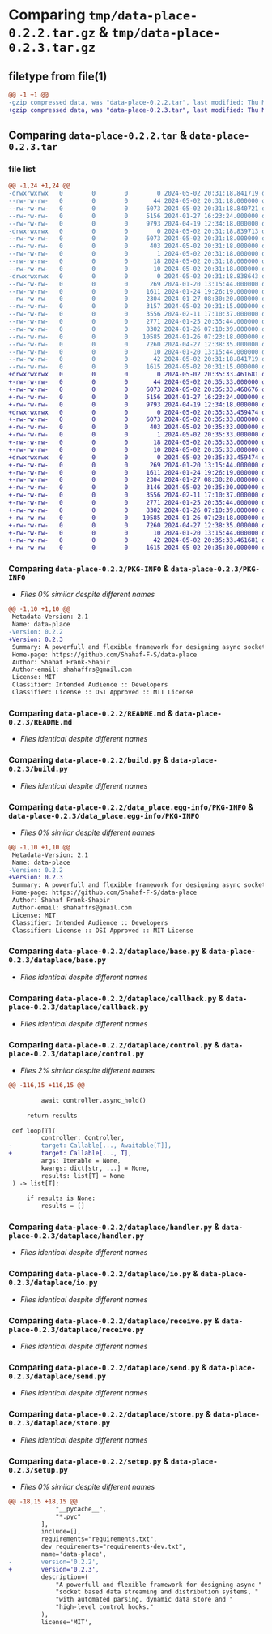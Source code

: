 # Comparing `tmp/data-place-0.2.2.tar.gz` & `tmp/data-place-0.2.3.tar.gz`

## filetype from file(1)

```diff
@@ -1 +1 @@
-gzip compressed data, was "data-place-0.2.2.tar", last modified: Thu May  2 20:31:18 2024, max compression
+gzip compressed data, was "data-place-0.2.3.tar", last modified: Thu May  2 20:35:33 2024, max compression
```

## Comparing `data-place-0.2.2.tar` & `data-place-0.2.3.tar`

### file list

```diff
@@ -1,24 +1,24 @@
-drwxrwxrwx   0        0        0        0 2024-05-02 20:31:18.841719 data-place-0.2.2/
--rw-rw-rw-   0        0        0       44 2024-05-02 20:31:18.000000 data-place-0.2.2/MANIFEST.in
--rw-rw-rw-   0        0        0     6073 2024-05-02 20:31:18.840721 data-place-0.2.2/PKG-INFO
--rw-rw-rw-   0        0        0     5156 2024-01-27 16:23:24.000000 data-place-0.2.2/README.md
--rw-rw-rw-   0        0        0     9793 2024-04-19 12:34:18.000000 data-place-0.2.2/build.py
-drwxrwxrwx   0        0        0        0 2024-05-02 20:31:18.839713 data-place-0.2.2/data_place.egg-info/
--rw-rw-rw-   0        0        0     6073 2024-05-02 20:31:18.000000 data-place-0.2.2/data_place.egg-info/PKG-INFO
--rw-rw-rw-   0        0        0      403 2024-05-02 20:31:18.000000 data-place-0.2.2/data_place.egg-info/SOURCES.txt
--rw-rw-rw-   0        0        0        1 2024-05-02 20:31:18.000000 data-place-0.2.2/data_place.egg-info/dependency_links.txt
--rw-rw-rw-   0        0        0       18 2024-05-02 20:31:18.000000 data-place-0.2.2/data_place.egg-info/requires.txt
--rw-rw-rw-   0        0        0       10 2024-05-02 20:31:18.000000 data-place-0.2.2/data_place.egg-info/top_level.txt
-drwxrwxrwx   0        0        0        0 2024-05-02 20:31:18.838643 data-place-0.2.2/dataplace/
--rw-rw-rw-   0        0        0      269 2024-01-20 13:15:44.000000 data-place-0.2.2/dataplace/__init__.py
--rw-rw-rw-   0        0        0     1611 2024-01-24 19:26:19.000000 data-place-0.2.2/dataplace/base.py
--rw-rw-rw-   0        0        0     2304 2024-01-27 08:30:20.000000 data-place-0.2.2/dataplace/callback.py
--rw-rw-rw-   0        0        0     3157 2024-05-02 20:31:15.000000 data-place-0.2.2/dataplace/control.py
--rw-rw-rw-   0        0        0     3556 2024-02-11 17:10:37.000000 data-place-0.2.2/dataplace/handler.py
--rw-rw-rw-   0        0        0     2771 2024-01-25 20:35:44.000000 data-place-0.2.2/dataplace/io.py
--rw-rw-rw-   0        0        0     8302 2024-01-26 07:10:39.000000 data-place-0.2.2/dataplace/receive.py
--rw-rw-rw-   0        0        0    10585 2024-01-26 07:23:18.000000 data-place-0.2.2/dataplace/send.py
--rw-rw-rw-   0        0        0     7260 2024-04-27 12:38:35.000000 data-place-0.2.2/dataplace/store.py
--rw-rw-rw-   0        0        0       10 2024-01-20 13:15:44.000000 data-place-0.2.2/requirements.txt
--rw-rw-rw-   0        0        0       42 2024-05-02 20:31:18.841719 data-place-0.2.2/setup.cfg
--rw-rw-rw-   0        0        0     1615 2024-05-02 20:31:15.000000 data-place-0.2.2/setup.py
+drwxrwxrwx   0        0        0        0 2024-05-02 20:35:33.461681 data-place-0.2.3/
+-rw-rw-rw-   0        0        0       44 2024-05-02 20:35:33.000000 data-place-0.2.3/MANIFEST.in
+-rw-rw-rw-   0        0        0     6073 2024-05-02 20:35:33.460676 data-place-0.2.3/PKG-INFO
+-rw-rw-rw-   0        0        0     5156 2024-01-27 16:23:24.000000 data-place-0.2.3/README.md
+-rw-rw-rw-   0        0        0     9793 2024-04-19 12:34:18.000000 data-place-0.2.3/build.py
+drwxrwxrwx   0        0        0        0 2024-05-02 20:35:33.459474 data-place-0.2.3/data_place.egg-info/
+-rw-rw-rw-   0        0        0     6073 2024-05-02 20:35:33.000000 data-place-0.2.3/data_place.egg-info/PKG-INFO
+-rw-rw-rw-   0        0        0      403 2024-05-02 20:35:33.000000 data-place-0.2.3/data_place.egg-info/SOURCES.txt
+-rw-rw-rw-   0        0        0        1 2024-05-02 20:35:33.000000 data-place-0.2.3/data_place.egg-info/dependency_links.txt
+-rw-rw-rw-   0        0        0       18 2024-05-02 20:35:33.000000 data-place-0.2.3/data_place.egg-info/requires.txt
+-rw-rw-rw-   0        0        0       10 2024-05-02 20:35:33.000000 data-place-0.2.3/data_place.egg-info/top_level.txt
+drwxrwxrwx   0        0        0        0 2024-05-02 20:35:33.459474 data-place-0.2.3/dataplace/
+-rw-rw-rw-   0        0        0      269 2024-01-20 13:15:44.000000 data-place-0.2.3/dataplace/__init__.py
+-rw-rw-rw-   0        0        0     1611 2024-01-24 19:26:19.000000 data-place-0.2.3/dataplace/base.py
+-rw-rw-rw-   0        0        0     2304 2024-01-27 08:30:20.000000 data-place-0.2.3/dataplace/callback.py
+-rw-rw-rw-   0        0        0     3146 2024-05-02 20:35:30.000000 data-place-0.2.3/dataplace/control.py
+-rw-rw-rw-   0        0        0     3556 2024-02-11 17:10:37.000000 data-place-0.2.3/dataplace/handler.py
+-rw-rw-rw-   0        0        0     2771 2024-01-25 20:35:44.000000 data-place-0.2.3/dataplace/io.py
+-rw-rw-rw-   0        0        0     8302 2024-01-26 07:10:39.000000 data-place-0.2.3/dataplace/receive.py
+-rw-rw-rw-   0        0        0    10585 2024-01-26 07:23:18.000000 data-place-0.2.3/dataplace/send.py
+-rw-rw-rw-   0        0        0     7260 2024-04-27 12:38:35.000000 data-place-0.2.3/dataplace/store.py
+-rw-rw-rw-   0        0        0       10 2024-01-20 13:15:44.000000 data-place-0.2.3/requirements.txt
+-rw-rw-rw-   0        0        0       42 2024-05-02 20:35:33.461681 data-place-0.2.3/setup.cfg
+-rw-rw-rw-   0        0        0     1615 2024-05-02 20:35:30.000000 data-place-0.2.3/setup.py
```

### Comparing `data-place-0.2.2/PKG-INFO` & `data-place-0.2.3/PKG-INFO`

 * *Files 0% similar despite different names*

```diff
@@ -1,10 +1,10 @@
 Metadata-Version: 2.1
 Name: data-place
-Version: 0.2.2
+Version: 0.2.3
 Summary: A powerfull and flexible framework for designing async socket based data streaming and distribution systems, with automated parsing, dynamic data store and high-level control hooks.
 Home-page: https://github.com/Shahaf-F-S/data-place
 Author: Shahaf Frank-Shapir
 Author-email: shahaffrs@gmail.com
 License: MIT
 Classifier: Intended Audience :: Developers
 Classifier: License :: OSI Approved :: MIT License
```

### Comparing `data-place-0.2.2/README.md` & `data-place-0.2.3/README.md`

 * *Files identical despite different names*

### Comparing `data-place-0.2.2/build.py` & `data-place-0.2.3/build.py`

 * *Files identical despite different names*

### Comparing `data-place-0.2.2/data_place.egg-info/PKG-INFO` & `data-place-0.2.3/data_place.egg-info/PKG-INFO`

 * *Files 0% similar despite different names*

```diff
@@ -1,10 +1,10 @@
 Metadata-Version: 2.1
 Name: data-place
-Version: 0.2.2
+Version: 0.2.3
 Summary: A powerfull and flexible framework for designing async socket based data streaming and distribution systems, with automated parsing, dynamic data store and high-level control hooks.
 Home-page: https://github.com/Shahaf-F-S/data-place
 Author: Shahaf Frank-Shapir
 Author-email: shahaffrs@gmail.com
 License: MIT
 Classifier: Intended Audience :: Developers
 Classifier: License :: OSI Approved :: MIT License
```

### Comparing `data-place-0.2.2/dataplace/base.py` & `data-place-0.2.3/dataplace/base.py`

 * *Files identical despite different names*

### Comparing `data-place-0.2.2/dataplace/callback.py` & `data-place-0.2.3/dataplace/callback.py`

 * *Files identical despite different names*

### Comparing `data-place-0.2.2/dataplace/control.py` & `data-place-0.2.3/dataplace/control.py`

 * *Files 2% similar despite different names*

```diff
@@ -116,15 +116,15 @@
 
         await controller.async_hold()
 
     return results
 
 def loop[T](
         controller: Controller,
-        target: Callable[..., Awaitable[T]],
+        target: Callable[..., T],
         args: Iterable = None,
         kwargs: dict[str, ...] = None,
         results: list[T] = None
 ) -> list[T]:
 
     if results is None:
         results = []
```

### Comparing `data-place-0.2.2/dataplace/handler.py` & `data-place-0.2.3/dataplace/handler.py`

 * *Files identical despite different names*

### Comparing `data-place-0.2.2/dataplace/io.py` & `data-place-0.2.3/dataplace/io.py`

 * *Files identical despite different names*

### Comparing `data-place-0.2.2/dataplace/receive.py` & `data-place-0.2.3/dataplace/receive.py`

 * *Files identical despite different names*

### Comparing `data-place-0.2.2/dataplace/send.py` & `data-place-0.2.3/dataplace/send.py`

 * *Files identical despite different names*

### Comparing `data-place-0.2.2/dataplace/store.py` & `data-place-0.2.3/dataplace/store.py`

 * *Files identical despite different names*

### Comparing `data-place-0.2.2/setup.py` & `data-place-0.2.3/setup.py`

 * *Files 0% similar despite different names*

```diff
@@ -18,15 +18,15 @@
             "__pycache__",
             "*.pyc"
         ],
         include=[],
         requirements="requirements.txt",
         dev_requirements="requirements-dev.txt",
         name='data-place',
-        version='0.2.2',
+        version='0.2.3',
         description=(
             "A powerfull and flexible framework for designing async "
             "socket based data streaming and distribution systems, "
             "with automated parsing, dynamic data store and "
             "high-level control hooks."
         ),
         license='MIT',
```

